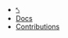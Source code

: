* [⤣](/ "stc - Root")
* [Docs](/info/docs.md "stc - Docs")
* [Contributions](/info/contributions.md "stc - Docs")